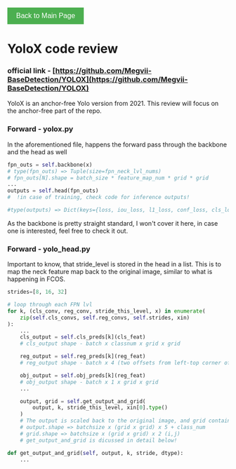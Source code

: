 <!-- Button to go back to the main page -->
<div style="margin-top: 20px;">
  <a href="../" style="text-decoration: none;">
    <button style="
      background-color: #4CAF50; /* Green */
      border: none;
      color: white;
      padding: 10px 20px;
      text-align: center;
      text-decoration: none;
      display: inline-block;
      font-size: 16px;
      cursor: pointer;
    ">Back to Main Page</button>
  </a>
</div>

# YoloX code review
### official link - [https://github.com/Megvii-BaseDetection/YOLOX](https://github.com/Megvii-BaseDetection/YOLOX)


YoloX is an anchor-free Yolo version from 2021. This review will focus on the anchor-free part of the repo.

### Forward - yolox.py

In the aforementioned file, happens the forward pass through the backbone and the head as well

````python
fpn_outs = self.backbone(x)
# type(fpn_outs) => Tuple(size=fpn_neck_lvl_nums)
# fpn_outs[N].shape = batch_size * feature_map_num * grid * grid
...
outputs = self.head(fpn_outs)
#  !in case of training, check code for inference outputs!

#type(outputs) => Dict(keys={loss, iou_loss, l1_loss, conf_loss, cls_loss, numfg (number of foreground anchors)})
````

As the backbone is pretty straight standard, I won't cover it here, in case one is interested, feel free to check it out. 

### Forward - yolo_head.py

Important to know, that stride_level is stored in the head in a list. This is to map the neck feature map back to the original image, similar to what is happening in FCOS.

````python
strides=[8, 16, 32]
````

````python
# loop through each FPN lvl
for k, (cls_conv, reg_conv, stride_this_level, x) in enumerate(
    zip(self.cls_convs, self.reg_convs, self.strides, xin)
):
    ...
    cls_output = self.cls_preds[k](cls_feat)
    # cls_output shape - batch x classnum x grid x grid

    reg_output = self.reg_preds[k](reg_feat)
    # reg_output shape - batch x 4 (two offsets from left-top corner of the grid, and the height and width) x grid x grid

    obj_output = self.obj_preds[k](reg_feat)
    # obj_output shape - batch x 1 x grid x grid
    ...

    output, grid = self.get_output_and_grid(
        output, k, stride_this_level, xin[0].type()
    )
    # The output is scaled back to the original image, and grid contains grid infomation for all the outputs, showing in which grid they are in
    # output.shape => batchsize x (grid x grid) x 5 + class_num
    # grid.shape => batchsize x (grid x grid) x 2 (i,j)
    # get_output_and_grid is dicussed in detail below!
````

````python
def get_output_and_grid(self, output, k, stride, dtype):
    ...
````
